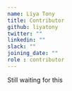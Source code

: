 ```yaml
---
name: Liya Tony
title: Contributor
github: liyatony
twitter: ""
linkedin: ""
slack: ""
joining_date: ""
role : contributor
---
```


Still waiting for this
